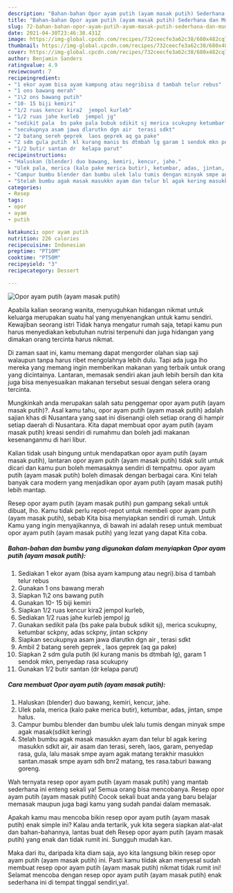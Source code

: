```yaml
---
description: "Bahan-bahan Opor ayam putih (ayam masak putih) Sederhana dan Mudah Dibuat"
title: "Bahan-bahan Opor ayam putih (ayam masak putih) Sederhana dan Mudah Dibuat"
slug: 72-bahan-bahan-opor-ayam-putih-ayam-masak-putih-sederhana-dan-mudah-dibuat
date: 2021-04-30T23:46:38.431Z
image: https://img-global.cpcdn.com/recipes/732ceecfe3a62c38/680x482cq70/opor-ayam-putih-ayam-masak-putih-foto-resep-utama.jpg
thumbnail: https://img-global.cpcdn.com/recipes/732ceecfe3a62c38/680x482cq70/opor-ayam-putih-ayam-masak-putih-foto-resep-utama.jpg
cover: https://img-global.cpcdn.com/recipes/732ceecfe3a62c38/680x482cq70/opor-ayam-putih-ayam-masak-putih-foto-resep-utama.jpg
author: Benjamin Sanders
ratingvalue: 4.9
reviewcount: 7
recipeingredient:
- "1 ekor ayam bisa ayam kampung atau negribisa d tambah telur rebus"
- "1 ons bawang merah"
- "1\2 ons bawang putih"
- "10- 15 biji kemiri"
- "1/2 ruas kencur kira2  jempol kurleb"
- "1/2 ruas jahe kurleb  jempol jg"
- "sedikit pala  bs pake pala bubuk sdikit sj merica scukupny ketumbar sckpny adas sckpny jintan sckpny"
- "secukupnya asam jawa dlarutkn dgn air  terasi sdkt"
- "2 batang sereh geprek  laos geprek aq ga pake"
- "2 sdm gula putih  kl kurang manis bs dtmbah lg garam 1 sendok mkn penyedap rasa scukupny"
- "1/2 butir santan dr  kelapa parut"
recipeinstructions:
- "Haluskan (blender) duo bawang, kemiri, kencur, jahe."
- "Ulek pala, merica (kalo pake merica butir), ketumbar, adas, jintan, smpe halus."
- "Campur bumbu blender dan bumbu ulek lalu tumis dengan minyak smpe agak masak(sdikit kering)"
- "Stelah bumbu agak masak masukkn ayam dan telur bl agak kering masukkn sdkit air, air asam dan terasi, sereh, laos, garam, penyedap rasa, gula, lalu masak smpe ayam agak matang terakhir masukkn santan.masak smpe ayam sdh bnr2 matang, tes rasa.taburi bawang goreng."
categories:
- Resep
tags:
- opor
- ayam
- putih

katakunci: opor ayam putih 
nutrition: 226 calories
recipecuisine: Indonesian
preptime: "PT10M"
cooktime: "PT50M"
recipeyield: "3"
recipecategory: Dessert

---
```



![Opor ayam putih (ayam masak putih)](https://img-global.cpcdn.com/recipes/732ceecfe3a62c38/680x482cq70/opor-ayam-putih-ayam-masak-putih-foto-resep-utama.jpg)

Apabila kalian seorang wanita, menyuguhkan hidangan nikmat untuk keluarga merupakan suatu hal yang menyenangkan untuk kamu sendiri. Kewajiban seorang istri Tidak hanya mengatur rumah saja, tetapi kamu pun harus menyediakan kebutuhan nutrisi terpenuhi dan juga hidangan yang dimakan orang tercinta harus nikmat.

Di zaman  saat ini, kamu memang dapat mengorder olahan siap saji walaupun tanpa harus ribet mengolahnya lebih dulu. Tapi ada juga lho mereka yang memang ingin memberikan makanan yang terbaik untuk orang yang dicintainya. Lantaran, memasak sendiri akan jauh lebih bersih dan kita juga bisa menyesuaikan makanan tersebut sesuai dengan selera orang tercinta. 



Mungkinkah anda merupakan salah satu penggemar opor ayam putih (ayam masak putih)?. Asal kamu tahu, opor ayam putih (ayam masak putih) adalah sajian khas di Nusantara yang saat ini disenangi oleh setiap orang di hampir setiap daerah di Nusantara. Kita dapat membuat opor ayam putih (ayam masak putih) kreasi sendiri di rumahmu dan boleh jadi makanan kesenanganmu di hari libur.

Kalian tidak usah bingung untuk mendapatkan opor ayam putih (ayam masak putih), lantaran opor ayam putih (ayam masak putih) tidak sulit untuk dicari dan kamu pun boleh memasaknya sendiri di tempatmu. opor ayam putih (ayam masak putih) boleh dimasak dengan berbagai cara. Kini telah banyak cara modern yang menjadikan opor ayam putih (ayam masak putih) lebih mantap.

Resep opor ayam putih (ayam masak putih) pun gampang sekali untuk dibuat, lho. Kamu tidak perlu repot-repot untuk membeli opor ayam putih (ayam masak putih), sebab Kita bisa menyiapkan sendiri di rumah. Untuk Kamu yang ingin menyajikannya, di bawah ini adalah resep untuk membuat opor ayam putih (ayam masak putih) yang lezat yang dapat Kita coba.

<!--inarticleads1-->

##### Bahan-bahan dan bumbu yang digunakan dalam menyiapkan Opor ayam putih (ayam masak putih):

1. Sediakan 1 ekor ayam (bisa ayam kampung atau negri).bisa d tambah telur rebus
1. Gunakan 1 ons bawang merah
1. Siapkan 1\2 ons bawang putih
1. Gunakan 10- 15 biji kemiri
1. Siapkan 1/2 ruas kencur kira2  jempol kurleb,
1. Sediakan 1/2 ruas jahe kurleb  jempol jg
1. Gunakan sedikit pala  (bs pake pala bubuk sdikit sj), merica scukupny, ketumbar sckpny, adas sckpny, jintan sckpny
1. Siapkan secukupnya asam jawa dlarutkn dgn air , terasi sdkt
1. Ambil 2 batang sereh geprek , laos geprek (aq ga pake)
1. Siapkan 2 sdm gula putih  (kl kurang manis bs dtmbah lg), garam 1 sendok mkn, penyedap rasa scukupny
1. Gunakan 1/2 butir santan (dr  kelapa parut)




<!--inarticleads2-->

##### Cara membuat Opor ayam putih (ayam masak putih):

1. Haluskan (blender) duo bawang, kemiri, kencur, jahe.
1. Ulek pala, merica (kalo pake merica butir), ketumbar, adas, jintan, smpe halus.
1. Campur bumbu blender dan bumbu ulek lalu tumis dengan minyak smpe agak masak(sdikit kering)
1. Stelah bumbu agak masak masukkn ayam dan telur bl agak kering masukkn sdkit air, air asam dan terasi, sereh, laos, garam, penyedap rasa, gula, lalu masak smpe ayam agak matang terakhir masukkn santan.masak smpe ayam sdh bnr2 matang, tes rasa.taburi bawang goreng.




Wah ternyata resep opor ayam putih (ayam masak putih) yang mantab sederhana ini enteng sekali ya! Semua orang bisa mencobanya. Resep opor ayam putih (ayam masak putih) Cocok sekali buat anda yang baru belajar memasak maupun juga bagi kamu yang sudah pandai dalam memasak.

Apakah kamu mau mencoba bikin resep opor ayam putih (ayam masak putih) enak simple ini? Kalau anda tertarik, yuk kita segera siapkan alat-alat dan bahan-bahannya, lantas buat deh Resep opor ayam putih (ayam masak putih) yang enak dan tidak rumit ini. Sungguh mudah kan. 

Maka dari itu, daripada kita diam saja, ayo kita langsung bikin resep opor ayam putih (ayam masak putih) ini. Pasti kamu tiidak akan menyesal sudah membuat resep opor ayam putih (ayam masak putih) nikmat tidak rumit ini! Selamat mencoba dengan resep opor ayam putih (ayam masak putih) enak sederhana ini di tempat tinggal sendiri,ya!.

